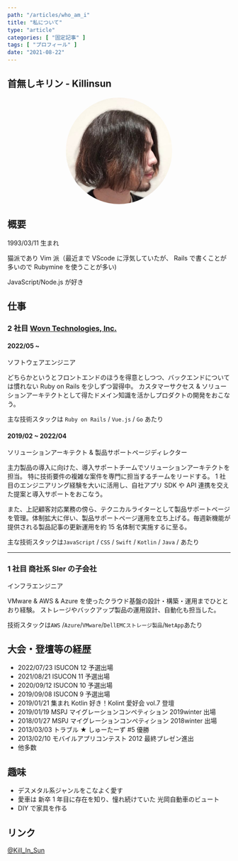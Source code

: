 ```yaml
---
path: "/articles/who_am_i"
title: "私について"
type: "article"
categories: [ "固定記事" ]
tags: [ "プロフィール" ]
date: "2021-08-22"
---
```


<style>

    .profile-image-wrapper {
        display: flex;
        justify-content: center;
    }

    .profile-image {
        width: 15rem;
        border-radius: 50%;
        display: flex;
        align-self: center;
    }

</style>

## 首無しキリン - Killinsun

<div class="profile-image-wrapper">
    <img src="/public/fixed-articles/profile.jpeg " alt="profile" class="profile-image" />
</div>

## 概要

1993/03/11 生まれ

猫派であり Vim 派（最近まで VScode に浮気していたが、 Rails で書くことが多いので Rubymine を使うことが多い)

JavaScript/Node.js が好き

## 仕事

### 2 社目 [Wovn Technologies, Inc.](https://wovn.io/ja/about)

#### 2022/05 ~
ソフトウェアエンジニア

どちらかというとフロントエンドのほうを得意としつつ、バックエンドについては慣れない Ruby on Rails を少しずつ習得中。
カスタマーサクセス & ソリューションアーキテクトとして得たドメイン知識を活かしプロダクトの開発をおこなう。

主な技術スタックは `Ruby on Rails` / `Vue.js` / `Go` あたり

#### 2019/02 ~ 2022/04
ソリューションアーキテクト & 製品サポートページディレクター

主力製品の導入に向けた、導入サポートチームでソリューションアーキテクトを担当。
特に技術要件の複雑な案件を専門に担当するチームをリードする。
1 社目のエンジニアリング経験を大いに活用し、自社アプリ SDK や API 連携を交えた提案と導入サポートをおこなう。

また、上記顧客対応業務の傍ら、テクニカルライターとして製品サポートページを管理。体制拡大に伴い、製品サポートページ運用を立ち上げる。毎週新機能が提供される製品記事の更新運用を約
15 名体制で実施するに至る。

主な技術スタックは`JavaScript` / `CSS` / `Swift` / `Kotlin` / `Java` / あたり

---

### 1 社目 商社系 SIer の子会社

インフラエンジニア

VMware & AWS & Azure を使ったクラウド基盤の設計・構築・運用までひととおり経験。
ストレージやバックアップ製品の運用設計、自動化も担当した。

技術スタックは`AWS` /`Azure`/`VMware`/`DellEMCストレージ製品`/`NetApp`あたり

## 大会・登壇等の経歴

- 2022/07/23 ISUCON 12 予選出場
- 2021/08/21 ISUCON 11 予選出場
- 2020/09/12 ISUCON 10 予選出場
- 2019/09/08 ISUCON 9 予選出場
- 2019/01/21 集まれ Kotlin 好き！Kolint 愛好会 vol.7 登壇
- 2019/01/19 MSPJ マイグレーションコンペティション 2019winter 出場
- 2018/01/27 MSPJ マイグレーションコンペティション 2018winter 出場
- 2013/03/03 トラブル ★ しゅーたーず #5 優勝
- 2013/02/10 モバイルアプリコンテスト 2012 最終プレゼン進出
- 他多数

## 趣味

- デスメタル系ジャンルをこなよく愛す
- 愛車は 新卒 1 年目に存在を知り、憧れ続けていた 光岡自動車のビュート
- DIY で家具を作る

## リンク

<a href="https://twitter.com/kill_in_sun">@Kill_In_Sun</a>

